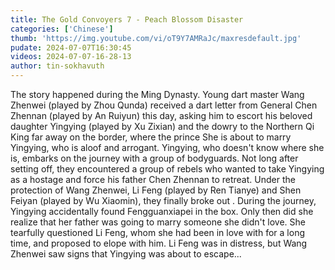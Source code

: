 ```yaml
---
title: The Gold Convoyers 7 - Peach Blossom Disaster
categories: ['Chinese']
thumb: 'https://img.youtube.com/vi/oT9Y7AMRaJc/maxresdefault.jpg'
pudate: 2024-07-07T16:30:45
videos: 2024-07-07-16-28-13
author: tin-sokhavuth
---
```

The story happened during the Ming Dynasty. Young dart master Wang Zhenwei (played by Zhou Qunda) received a dart letter from General Chen Zhennan (played by An Ruiyun) this day, asking him to escort his beloved daughter Yingying (played by Xu Zixian) and the dowry to the Northern Qi King far away on the border, where the prince She is about to marry Yingying, who is aloof and arrogant. Yingying, who doesn't know where she is, embarks on the journey with a group of bodyguards. Not long after setting off, they encountered a group of rebels who wanted to take Yingying as a hostage and force his father Chen Zhennan to retreat. Under the protection of Wang Zhenwei, Li Feng (played by Ren Tianye) and Shen Feiyan (played by Wu Xiaomin), they finally broke out . During the journey, Yingying accidentally found Fengguanxiapei in the box. Only then did she realize that her father was going to marry someone she didn't love. She tearfully questioned Li Feng, whom she had been in love with for a long time, and proposed to elope with him. Li Feng was in distress, but Wang Zhenwei saw signs that Yingying was about to escape...